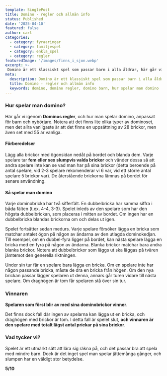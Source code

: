 ```yaml
---
template: SinglePost
title: Domino - regler och allmän info
status: Published
date: '2025-04-10'
featured: false
author: carl
categories:
  - category: fyraaringar
  - category: familjespel
  - category: enkla_spel
  - category: regler
featuredImage: '/images/finns_i_sjon.webp'
excerpt: >-
 Domino är ett klassiskt spel som passar barn i alla åldrar, här går vi igenom reglerna och vad vi tycker om spelet.
meta:
  description: Domino är ett klassiskt spel som passar barn i alla åldrar, här går vi igenom reglerna och vad vi tycker om spelet.
  title: Domino - regler och allmän info
  keywords: domino, domino regler, domino barn, hur spelar man domino
---
```


### Hur spelar man domino?

Här går vi igenom **Dominos regler**, och hur man spelar domino, anpassat för barn och nybörjare. Notera att det finns lite olika typer av dominoset, men det allra vanligaste är att det finns en uppsättning av 28 brickor, men även set med 55 är vanliga.

#### Förberedelser

Lägg alla brickor med ögonsidan nedåt på bordet och blanda dem. Varje spelare tar **fem eller sex slumpvis valda brickor** och vänder dessa så att andra spelare inte kan se vad man har på sina brickor (detta beroende på antal spelare, vid 2-3 spelare rekomenderar vi 6 var, vid ett större antal spelare 5 brickor var). De återstående brickorna lämnas på bordet för senare användning.

#### Så spelar man domino

Varje dominobricka har två sifferfält. En dubbelbricka har samma siffra i båda fälten (t.ex. 4-4, 3-3). Spelet inleds av den spelare som har den högsta dubbelbrickan, som placeras i mitten av bordet. Om ingen har en dubbelbricka blandas brickorna om och delas ut igen.

Spelet fortsätter sedan medurs. Varje spelare försöker lägga en bricka som matchar antalet ögon på någon av ändarna av den utlagda dominokedjan. Till exempel, om en dubbel-fyra ligger på bordet, kan nästa spelare lägga en bricka med en fyra på någon av ändarna. Blanka brickor matchar bara andra blanka brickor.
Notera att dubbelbrickor som läggs ut ska läggas på tvären jämtemot den generella riktningen. 

Under sin tur får en spelare bara lägga en bricka. Om en spelare inte har någon passande bricka, måste de dra en bricka från högen. Om den nya brickan passar lägger spelaren ut denna, annars går turen vidare till nästa spelare. Om draghögen är tom får spelaren stå över sin tur.

### Vinnaren

**Spelaren som först blir av med sina dominobrickor vinner**. 

Det finns dock fall där ingen av spelarna kan lägga ut en bricka, och draghögen med brickor är tom. I detta fall är spelet slut, **och vinnaren är den spelare med totalt lägst antal prickar på sina brickor**.

### Vad tycker vi?
Spelet är ett utmärkt sätt att lära sig räkna på, och det passar bra att spela med mindre barn. Dock är det inget spel man spelar jättemånga gånger, och slumpen har en väldigt stor betydelse.

 **5/10**